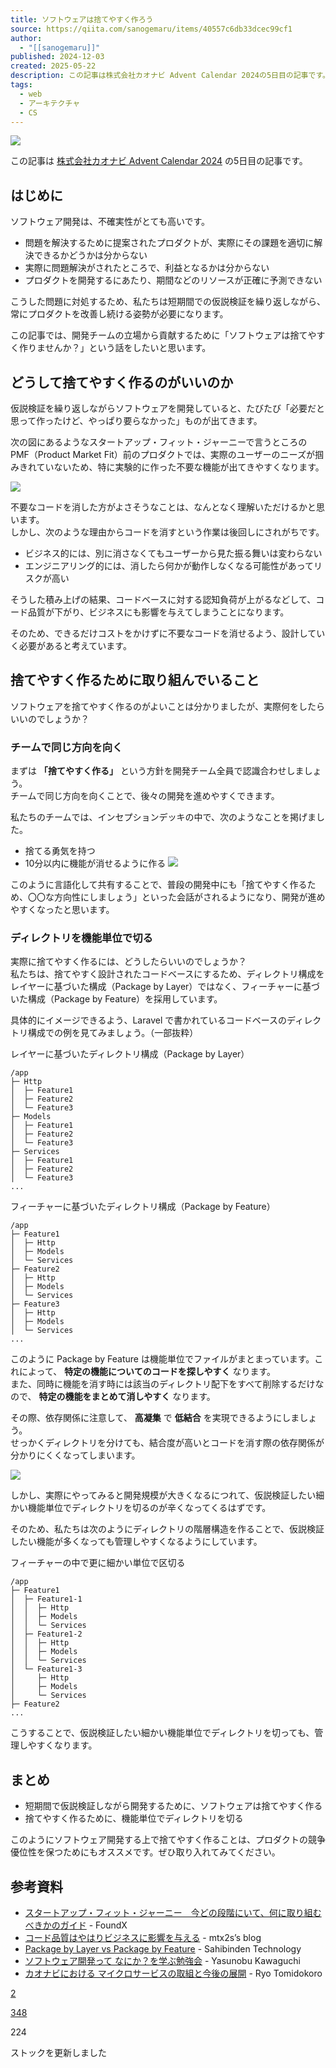 ```yaml
---
title: ソフトウェアは捨てやすく作ろう
source: https://qiita.com/sanogemaru/items/40557c6db33dcec99cf1
author:
  - "[[sanogemaru]]"
published: 2024-12-03
created: 2025-05-22
description: この記事は株式会社カオナビ Advent Calendar 2024の5日目の記事です。https://qiita.com/advent-calendar/2024/kaonaviはじめにソフ…
tags:
  - web
  - アーキテクチャ
  - CS
---
```

![](https://relay-dsp.ad-m.asia/dmp/sync/bizmatrix?pid=c3ed207b574cf11376&d=x18o8hduaj&uid=3516551)

この記事は [株式会社カオナビ Advent Calendar 2024](https://qiita.com/advent-calendar/2024/kaonavi) の5日目の記事です。

## はじめに

ソフトウェア開発は、不確実性がとても高いです。

- 問題を解決するために提案されたプロダクトが、実際にその課題を適切に解決できるかどうかは分からない
- 実際に問題解決がされたところで、利益となるかは分からない
- プロダクトを開発するにあたり、期間などのリソースが正確に予測できない

こうした問題に対処するため、私たちは短期間での仮説検証を繰り返しながら、常にプロダクトを改善し続ける姿勢が必要になります。

この記事では、開発チームの立場から貢献するために「ソフトウェアは捨てやすく作りませんか？」という話をしたいと思います。

## どうして捨てやすく作るのがいいのか

仮説検証を繰り返しながらソフトウェアを開発していると、たびたび「必要だと思って作ったけど、やっぱり要らなかった」ものが出てきます。

次の図にあるようなスタートアップ・フィット・ジャーニーで言うところのPMF（Product Market Fit）前のプロダクトでは、実際のユーザーのニーズが掴みきれていないため、特に実験的に作った不要な機能が出てきやすくなります。

![](https://qiita.com/sanogemaru/items/)

不要なコードを消した方がよさそうなことは、なんとなく理解いただけるかと思います。  
しかし、次のような理由からコードを消すという作業は後回しにされがちです。

- ビジネス的には、別に消さなくてもユーザーから見た振る舞いは変わらない
- エンジニアリング的には、消したら何かが動作しなくなる可能性があってリスクが高い

そうした積み上げの結果、コードベースに対する認知負荷が上がるなどして、コード品質が下がり、ビジネスにも影響を与えてしまうことになります。

そのため、できるだけコストをかけずに不要なコードを消せるよう、設計していく必要があると考えています。

## 捨てやすく作るために取り組んでいること

ソフトウェアを捨てやすく作るのがよいことは分かりましたが、実際何をしたらいいのでしょうか？

### チームで同じ方向を向く

まずは **「捨てやすく作る」** という方針を開発チーム全員で認識合わせしましょう。  
チームで同じ方向を向くことで、後々の開発を進めやすくできます。

私たちのチームでは、インセプションデッキの中で、次のようなことを掲げました。

- 捨てる勇気を持つ
- 10分以内に機能が消せるように作る
![](https://qiita.com/sanogemaru/items/)

このように言語化して共有することで、普段の開発中にも「捨てやすく作るため、〇〇な方向性にしましょう」といった会話がされるようになり、開発が進めやすくなったと思います。

### ディレクトリを機能単位で切る

実際に捨てやすく作るには、どうしたらいいのでしょうか？  
私たちは、捨てやすく設計されたコードベースにするため、ディレクトリ構成をレイヤーに基づいた構成（Package by Layer）ではなく、フィーチャーに基づいた構成（Package by Feature）を採用しています。

具体的にイメージできるよう、Laravel で書かれているコードベースのディレクトリ構成での例を見てみましょう。（一部抜粋）

レイヤーに基づいたディレクトリ構成（Package by Layer）

```
/app
├─ Http
│  ├─ Feature1
│  ├─ Feature2
│  └─ Feature3
├─ Models
│  ├─ Feature1
│  ├─ Feature2
│  └─ Feature3
├─ Services
│  ├─ Feature1
│  ├─ Feature2
│  └─ Feature3
...
```

フィーチャーに基づいたディレクトリ構成（Package by Feature）

```
/app
├─ Feature1
│  ├─ Http
│  ├─ Models
│  └─ Services
├─ Feature2
│  ├─ Http
│  ├─ Models
│  └─ Services
├─ Feature3
│  ├─ Http
│  ├─ Models
│  └─ Services
...
```

このように Package by Feature は機能単位でファイルがまとまっています。これによって、 **特定の機能についてのコードを探しやすく** なります。  
また、同時に機能を消す時には該当のディレクトリ配下をすべて削除するだけなので、 **特定の機能をまとめて消しやすく** なります。

その際、依存関係に注意して、 **高凝集** で **低結合** を実現できるようにしましょう。  
せっかくディレクトリを分けても、結合度が高いとコードを消す際の依存関係が分かりにくくなってしまいます。

![](https://qiita.com/sanogemaru/items/)

しかし、実際にやってみると開発規模が大きくなるにつれて、仮説検証したい細かい機能単位でディレクトリを切るのが辛くなってくるはずです。

そのため、私たちは次のようにディレクトリの階層構造を作ることで、仮説検証したい機能が多くなっても管理しやすくなるようにしています。

フィーチャーの中で更に細かい単位で区切る

```
/app
├─ Feature1
│  ├─ Feature1-1
│  │  ├─ Http
│  │  ├─ Models
│  │  └─ Services
│  ├─ Feature1-2
│  │  ├─ Http
│  │  ├─ Models
│  │  └─ Services
│  └─ Feature1-3
│     ├─ Http
│     ├─ Models
│     └─ Services
├─ Feature2
...
```

こうすることで、仮説検証したい細かい機能単位でディレクトリを切っても、管理しやすくなります。

## まとめ

- 短期間で仮説検証しながら開発するために、ソフトウェアは捨てやすく作る
- 捨てやすく作るために、機能単位でディレクトリを切る

このようにソフトウェア開発する上で捨てやすく作ることは、プロダクトの競争優位性を保つためにもオススメです。ぜひ取り入れてみてください。

## 参考資料

- [スタートアップ・フィット・ジャーニー　今どの段階にいて、何に取り組むべきかのガイド](https://review.foundx.jp/entry/startup-fit-journey) - FoundX
- [コード品質はやはりビジネスに影響を与える](https://mtx2s.hatenablog.com/entry/2023/04/26/230917) - mtx2s’s blog
- [Package by Layer vs Package by Feature](https://medium.com/sahibinden-technology/package-by-layer-vs-package-by-feature-7e89cde2ae3a) - Sahibinden Technology
- [ソフトウェア開発って なにか？を学ぶ勉強会](https://speakerdeck.com/kawaguti/software-development) - Yasunobu Kawaguchi
- [カオナビにおける マイクロサービスの取組と今後の展開](https://speakerdeck.com/hanhan1978/kaonavi-rearchitecturing) - Ryo Tomidokoro

[2](https://qiita.com/sanogemaru/items/#comments)

[348](https://qiita.com/sanogemaru/items/40557c6db33dcec99cf1/likers)

224

ストックを更新しました